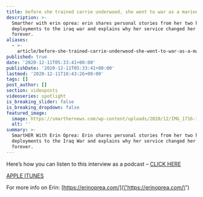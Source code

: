 ```yaml
---
title: before she trained carrie underwood, she went to war as a marine
description: >-
  Smarther with erin oprea: erin shares personal stories from her two historic
  deployments to the iraq war and explains why her service changed her life
  forever.
aliases:
  - >-
    article/before-she-trained-carrie-underwood-she-went-to-war-as-a-marine-smarther-with-erin-oprea/
published: true
date: '2020-12-11T05:33:41+00:00'
publishDate: '2020-12-11T05:33:41+00:00'
lastmod: '2020-12-11T18:43:26+00:00'
tags: []
post_author: []
section: videoposts
videoseries: spotlight
is_breaking_slider: false
is_breaking_dropdown: false
featured_image:
  image: https://smarthernews.com/wp-content/uploads/2020/12/IMG_1716-1024x1024.jpg
  alt: ''
summary: >-
  SmartHER With Erin Oprea: Erin shares personal stories from her two historic
  deployments to the Iraq War and explains why her service changed her life
  forever.
---
```

Here’s how you can listen to this interview as a podcast – [CLICK HERE](\"https://smarthernews.libsyn.com/website/before-she-trained-carrie-underwood-she-went-to-war-as-a-marine-smarther-with-erin-oprea-0\")

[APPLE ITUNES](\"https://podcasts.apple.com/us/podcast/smarthernews/id1395519638\")

For more info on Erin: [https://erinoprea.com/](\"https://erinoprea.com/\")